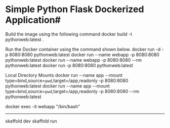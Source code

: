 # Simple Python Flask Dockerized Application#

Build the image using the following command
docker build -t pythonweb:latest .

Run the Docker container using the command shown below.
docker run -d -p 8080:8080 pythonweb:latest
docker run --name webapp -p 8080:8080 pythonweb:latest
docker run --name webapp -p 8080:8080 --rm pythonweb:latest
docker run -p 8080:8080 pythonweb:latest

Local Directory Mounts
docker run --name app --mount type=bind,source=`pwd`,target=/app,readonly -p 8080:8080 pythonweb:latest
docker run --name app --mount type=bind,source=`pwd`,target=/app,readonly -p 8080:8080 --rm pythonweb:latest

docker exec -it webapp "/bin/bash"



----------------------------
skaffold dev
skaffold run